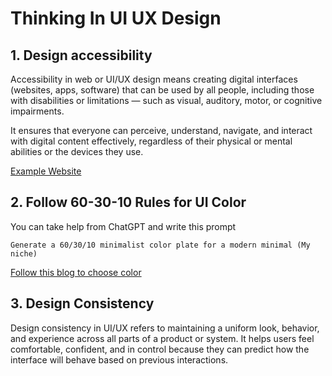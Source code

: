 # Thinking In UI UX Design
## 1. Design accessibility
Accessibility in web or UI/UX design means creating digital interfaces (websites, apps, software) that can be used by all people, including those with disabilities or limitations — such as visual, auditory, motor, or cognitive impairments.

It ensures that everyone can perceive, understand, navigate, and interact with digital content effectively, regardless of their physical or mental abilities or the devices they use.

[Example Website](https://brac.net)

## 2. Follow 60-30-10 Rules for UI Color
You can take help from ChatGPT and write this prompt
```
Generate a 60/30/10 minimalist color plate for a modern minimal (My niche)
```
[Follow this blog to choose color](https://www.flux-academy.com/blog/the-psychology-of-color-how-valuable-web-designers-choose-colors)


## 3. Design Consistency
Design consistency in UI/UX refers to maintaining a uniform look, behavior, and experience across all parts of a product or system. It helps users feel comfortable, confident, and in control because they can predict how the interface will behave based on previous interactions.
